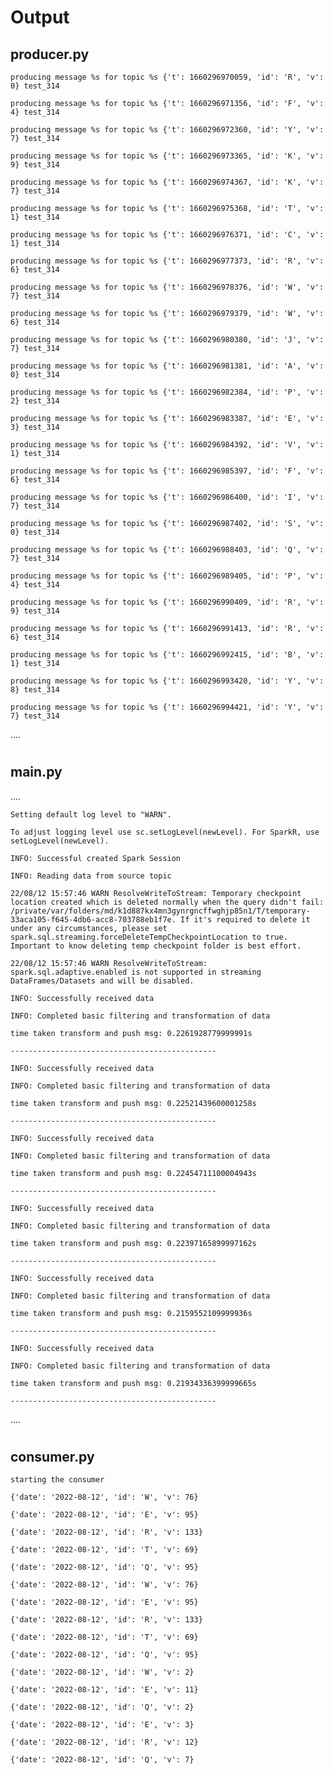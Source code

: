 # Output

## producer.py
`producing message %s for topic %s {'t': 1660296970059, 'id': 'R', 'v': 0} test_314`

`producing message %s for topic %s {'t': 1660296971356, 'id': 'F', 'v': 4} test_314`

`producing message %s for topic %s {'t': 1660296972360, 'id': 'Y', 'v': 7} test_314`

`producing message %s for topic %s {'t': 1660296973365, 'id': 'K', 'v': 9} test_314`

`producing message %s for topic %s {'t': 1660296974367, 'id': 'K', 'v': 7} test_314`

`producing message %s for topic %s {'t': 1660296975368, 'id': 'T', 'v': 1} test_314`

`producing message %s for topic %s {'t': 1660296976371, 'id': 'C', 'v': 1} test_314`

`producing message %s for topic %s {'t': 1660296977373, 'id': 'R', 'v': 6} test_314`

`producing message %s for topic %s {'t': 1660296978376, 'id': 'W', 'v': 7} test_314`

`producing message %s for topic %s {'t': 1660296979379, 'id': 'W', 'v': 6} test_314`

`producing message %s for topic %s {'t': 1660296980380, 'id': 'J', 'v': 7} test_314`

`producing message %s for topic %s {'t': 1660296981381, 'id': 'A', 'v': 0} test_314`

`producing message %s for topic %s {'t': 1660296982384, 'id': 'P', 'v': 2} test_314`

`producing message %s for topic %s {'t': 1660296983387, 'id': 'E', 'v': 3} test_314`

`producing message %s for topic %s {'t': 1660296984392, 'id': 'V', 'v': 1} test_314`

`producing message %s for topic %s {'t': 1660296985397, 'id': 'F', 'v': 6} test_314`

`producing message %s for topic %s {'t': 1660296986400, 'id': 'I', 'v': 7} test_314`

`producing message %s for topic %s {'t': 1660296987402, 'id': 'S', 'v': 0} test_314`

`producing message %s for topic %s {'t': 1660296988403, 'id': 'Q', 'v': 7} test_314`

`producing message %s for topic %s {'t': 1660296989405, 'id': 'P', 'v': 4} test_314`

`producing message %s for topic %s {'t': 1660296990409, 'id': 'R', 'v': 9} test_314`

`producing message %s for topic %s {'t': 1660296991413, 'id': 'R', 'v': 6} test_314`

`producing message %s for topic %s {'t': 1660296992415, 'id': 'B', 'v': 1} test_314`

`producing message %s for topic %s {'t': 1660296993420, 'id': 'Y', 'v': 8} test_314`

`producing message %s for topic %s {'t': 1660296994421, 'id': 'Y', 'v': 7} test_314`


....

#

## main.py
....

`Setting default log level to "WARN".`

`To adjust logging level use sc.setLogLevel(newLevel). For SparkR, use setLogLevel(newLevel).`

`INFO: Successful created Spark Session`

`INFO: Reading data from source topic`

`22/08/12 15:57:46 WARN ResolveWriteToStream: Temporary checkpoint location created which is deleted normally when the query didn't fail: /private/var/folders/md/k1d887kx4mn3gynrgncffwghjp85n1/T/temporary-33aca105-f645-4db6-acc8-703788eb1f7e. If it's required to delete it under any circumstances, please set spark.sql.streaming.forceDeleteTempCheckpointLocation to true. Important to know deleting temp checkpoint folder is best effort.`

`22/08/12 15:57:46 WARN ResolveWriteToStream: spark.sql.adaptive.enabled is not supported in streaming DataFrames/Datasets and will be disabled.`

`INFO: Successfully received data`

`INFO: Completed basic filtering and transformation of data`

`time taken transform and push msg: 0.2261928779999991s                          `

`----------------------------------------------`

`INFO: Successfully received data`

`INFO: Completed basic filtering and transformation of data`

`time taken transform and push msg: 0.22521439600001258s                         `

`----------------------------------------------`

`INFO: Successfully received data`

`INFO: Completed basic filtering and transformation of data`

`time taken transform and push msg: 0.22454711100004943s                         `

`----------------------------------------------`

`INFO: Successfully received data`

`INFO: Completed basic filtering and transformation of data`

`time taken transform and push msg: 0.22397165899997162s                         `

`----------------------------------------------`

`INFO: Successfully received data`

`INFO: Completed basic filtering and transformation of data`

`time taken transform and push msg: 0.2159552109999936s                          `

`----------------------------------------------`

`INFO: Successfully received data`

`INFO: Completed basic filtering and transformation of data`

`time taken transform and push msg: 0.21934336399999665s`

`----------------------------------------------`


....

#

## consumer.py
`starting the consumer`

`{'date': '2022-08-12', 'id': 'W', 'v': 76}`

`{'date': '2022-08-12', 'id': 'E', 'v': 95}`

`{'date': '2022-08-12', 'id': 'R', 'v': 133}`

`{'date': '2022-08-12', 'id': 'T', 'v': 69}`

`{'date': '2022-08-12', 'id': 'Q', 'v': 95}`

`{'date': '2022-08-12', 'id': 'W', 'v': 76}`

`{'date': '2022-08-12', 'id': 'E', 'v': 95}`

`{'date': '2022-08-12', 'id': 'R', 'v': 133}`

`{'date': '2022-08-12', 'id': 'T', 'v': 69}`

`{'date': '2022-08-12', 'id': 'Q', 'v': 95}`

`{'date': '2022-08-12', 'id': 'W', 'v': 2}`

`{'date': '2022-08-12', 'id': 'E', 'v': 11}`

`{'date': '2022-08-12', 'id': 'Q', 'v': 2}`

`{'date': '2022-08-12', 'id': 'E', 'v': 3}`

`{'date': '2022-08-12', 'id': 'R', 'v': 12}`

`{'date': '2022-08-12', 'id': 'Q', 'v': 7}`
